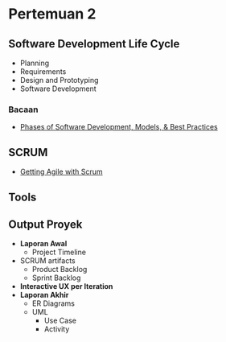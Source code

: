 # Pertemuan 2

## Software Development Life Cycle
- Planning
- Requirements
- Design and Prototyping
- Software Development

### Bacaan
- [Phases of Software Development, Models, & Best Practices](https://phoenixnap.com/blog/software-development-life-cycle)

## SCRUM
- [Getting Agile with Scrum](https://www.mountaingoatsoftware.com/uploads/presentations/Getting-Agile-With-Scrum-Norwegian-Developers-Conference-2014.pdf)

## Tools

## Output Proyek

- **Laporan Awal**
  - Project Timeline
- SCRUM artifacts
  - Product Backlog
  - Sprint Backlog
- **Interactive UX per Iteration**
- **Laporan Akhir**
  - ER Diagrams
  - UML
    - Use Case
    - Activity
